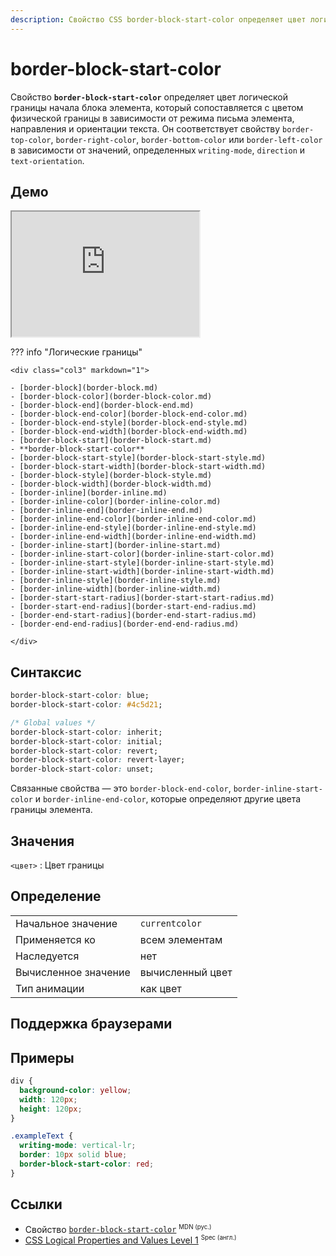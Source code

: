 ```yaml
---
description: Свойство CSS border-block-start-color определяет цвет логической границы начала блока элемента, который сопоставляется с цветом физической границы в зависимости от режима письма элемента, направления и ориентации текста.
---
```


# border-block-start-color

Свойство **`border-block-start-color`** определяет цвет логической границы начала блока элемента, который сопоставляется с цветом физической границы в зависимости от режима письма элемента, направления и ориентации текста. Он соответствует свойству `border-top-color`, `border-right-color`, `border-bottom-color` или `border-left-color` в зависимости от значений, определенных `writing-mode`, `direction` и `text-orientation`.

## Демо

<iframe class="interactive is-default-height" height="200" src="https://interactive-examples.mdn.mozilla.net/pages/css/border-block-start-color.html" title="MDN Web Docs Interactive Example" loading="lazy" data-readystate="complete"></iframe>

??? info "Логические границы"

    <div class="col3" markdown="1">

    - [border-block](border-block.md)
    - [border-block-color](border-block-color.md)
    - [border-block-end](border-block-end.md)
    - [border-block-end-color](border-block-end-color.md)
    - [border-block-end-style](border-block-end-style.md)
    - [border-block-end-width](border-block-end-width.md)
    - [border-block-start](border-block-start.md)
    - **border-block-start-color**
    - [border-block-start-style](border-block-start-style.md)
    - [border-block-start-width](border-block-start-width.md)
    - [border-block-style](border-block-style.md)
    - [border-block-width](border-block-width.md)
    - [border-inline](border-inline.md)
    - [border-inline-color](border-inline-color.md)
    - [border-inline-end](border-inline-end.md)
    - [border-inline-end-color](border-inline-end-color.md)
    - [border-inline-end-style](border-inline-end-style.md)
    - [border-inline-end-width](border-inline-end-width.md)
    - [border-inline-start](border-inline-start.md)
    - [border-inline-start-color](border-inline-start-color.md)
    - [border-inline-start-style](border-inline-start-style.md)
    - [border-inline-start-width](border-inline-start-width.md)
    - [border-inline-style](border-inline-style.md)
    - [border-inline-width](border-inline-width.md)
    - [border-start-start-radius](border-start-start-radius.md)
    - [border-start-end-radius](border-start-end-radius.md)
    - [border-end-start-radius](border-end-start-radius.md)
    - [border-end-end-radius](border-end-end-radius.md)

    </div>

## Синтаксис

```css
border-block-start-color: blue;
border-block-start-color: #4c5d21;

/* Global values */
border-block-start-color: inherit;
border-block-start-color: initial;
border-block-start-color: revert;
border-block-start-color: revert-layer;
border-block-start-color: unset;
```

Связанные свойства — это `border-block-end-color`, `border-inline-start-color` и `border-inline-end-color`, которые определяют другие цвета границы элемента.

## Значения

`<цвет>`
: Цвет границы

## Определение

|                      |                  |
| -------------------- | ---------------- |
| Начальное значение   | `currentcolor`   |
| Применяется ко       | всем элементам   |
| Наследуется          | нет              |
| Вычисленное значение | вычисленный цвет |
| Тип анимации         | как цвет         |

## Поддержка браузерами

<p class="ciu_embed" data-feature="mdn-css__properties__border-block-start-color" data-periods="future_1,current,past_1,past_2" data-accessible-colours="false"></p>

## Примеры

```css
div {
  background-color: yellow;
  width: 120px;
  height: 120px;
}

.exampleText {
  writing-mode: vertical-lr;
  border: 10px solid blue;
  border-block-start-color: red;
}
```

## Ссылки

- Свойство [`border-block-start-color`](https://developer.mozilla.org/ru/docs/Web/CSS/border-block-start-color) <sup><small>MDN (рус.)</small></sup>
- [CSS Logical Properties and Values Level 1](https://w3c.github.io/csswg-drafts/css-logical/#border-color) <sup><small>Spec (англ.)</small></sup>
